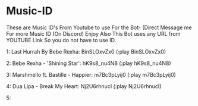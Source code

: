 # Music-ID
These are Music ID's From Youtube to use For the Bot-
(Direct Message me For more Music ID (On Discord) 
Enjoy Also This Bot uses any URL from YOUTUBE Link
So you do not have to use ID.

1: Last Hurrah By Bebe Rexha: BinSLOxvZx0 (:play BinSLOxvZx0)

2: Bebe Rexha - 'Shining Star': hK9s8_nu4N8 (:play hK9s8_nu4N8)

3: Marshmello ft. Bastille - Happier: m7Bc3pLyij0 (:play m7Bc3pLyij0)

4: Dua Lipa - Break My Heart: Nj2U6rhnucI (:play Nj2U6rhnucI)

5:

